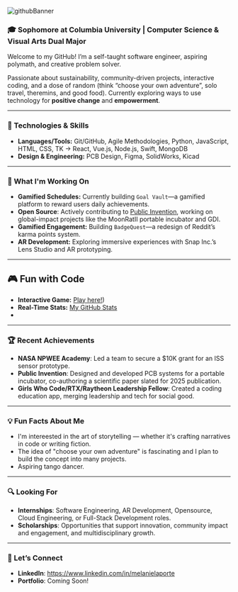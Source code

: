 ![githubBanner](https://github.com/user-attachments/assets/41b25f76-a7a3-49ec-8b2e-b89e754b8050)



### 🎓 Sophomore at Columbia University | Computer Science & Visual Arts Dual Major  

Welcome to my GitHub! I’m a self-taught software engineer, aspiring polymath, and creative problem solver. 

Passionate about sustainability, community-driven projects, interactive coding, and a dose of random (think “choose your own adventure”, solo travel, theremins, and good food). Currently exploring ways to use technology for **positive change** and **empowerment**.

---

### 🔧 Technologies & Skills  
- **Languages/Tools:** Git/GitHub, Agile Methodologies, Python, JavaScript, HTML, CSS, TK -> React, Vue.js, Node.js, Swift, MongoDB
- **Design & Engineering:** PCB Design, Figma, SolidWorks, Kicad
  
---

### 🌱 What I'm Working On  
- **Gamified Schedules:** Currently building `Goal Vault`—a gamified platform to reward users daily achievements.
- **Open Source**: Actively contributing to [Public Invention](https://publicinvention.github.io/), working on global-impact projects like the MoonRatII portable incubator and GDI.  
- **Gamified Engagement:** Building `BadgeQuest`—a redesign of Reddit’s karma points system.  
- **AR Development:** Exploring immersive experiences with Snap Inc.’s Lens Studio and AR prototyping.

---

## 🎮 Fun with Code
- **Interactive Game:** [Play here!](https://codepen.io/melanielaporte/pen/OPLVOON))
- **Real-Time Stats:** [My GitHub Stats](https://github-readme-stats.vercel.app/api?melanielaporte)
- 
---

### 🏆 Recent Achievements  
- **NASA NPWEE Academy**: Led a team to secure a $10K grant for an ISS sensor prototype.  
- **Public Invention**: Designed and developed PCB systems for a portable incubator, co-authoring a scientific paper slated for 2025 publication.  
- **Girls Who Code/RTX/Raytheon Leadership Fellow**: Created a coding education app, merging leadership and tech for social good.  

---

### 💡 Fun Facts About Me  
- I'm intereested in the art of storytelling — whether it's crafting narratives in code or writing fiction.  
- The idea of "choose your own adventure" is fascinating and I plan to build the concept into many projects.  
- Aspiring tango dancer.

---

### 🔍 Looking For  
- **Internships**: Software Engineering, AR Development, Opensource, Cloud Engineering, or Full-Stack Development roles.  
- **Scholarships**: Opportunities that support innovation, community impact and engagement, and multidisciplinary growth.  

---

### 🤝 Let’s Connect  
- **LinkedIn**: https://www.linkedin.com/in/melanielaporte
- **Portfolio**: Coming Soon! 
